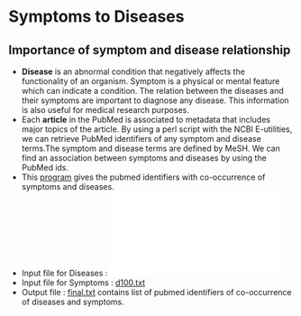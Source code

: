 # Symptoms to Diseases

## Importance of symptom and disease relationship

- **Disease** is an abnormal condition that negatively affects the functionality of an organism. Symptom is a physical or mental feature which can indicate a condition. The relation between the diseases and their symptoms are important to diagnose any disease. This information is also useful for medical research purposes.
- Each **article** in the PubMed is associated to metadata that includes major topics of the article. By using a perl script with the NCBI E-utilities, we can retrieve PubMed identifiers of any symptom and disease terms.The symptom and disease terms are defined by MeSH. We can find an association between symptoms and diseases by using the PubMed ids.
- This [program](./symptoms_diseases.pl) gives the pubmed identifiers with co-occurrence of symptoms and diseases.
- Input file for Diseases : ![s100.txt](../../data/symptoms_diseases/s100.txt)
- Input file for Symptoms : [d100.txt](../../data/symptoms_diseases/d100.txt)
- Output file : [final.txt](../../data/symptoms_diseases/final.txt) contains list of pubmed identifiers of co-occurrence of diseases and symptoms.
